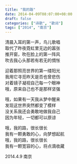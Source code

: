 ```yaml
---
title: "我的路"
date: 2014-04-09T08:07:00+08:00
draft: false
categories: ["诗歌", "歌词"]
tags: ["2014", "南京"]
---
```


清晨入耳的第一声，鸟儿歌唱  
取代了昨夜霓虹里无边的嚣张  
推开窗，吹在脸上的第一阵风  
吹去我心头那若有若无的惆怅  

迎着那照亮世界的第一缕阳光  
我用它寻觅昨天是否也曾悲伤  
对着镜子凝视自己每一个眼神  
哦，原来自己也不是那样坚强  

哦，如果有一天我从梦中醒来  
发现这世界突然都变了模样  
没关系我还会勇敢地做我自己  
因为年轻，一切都可以原谅  

哦，我的路，很长很长  
我有一颗勇敢的心，向梦想起航  
哦，我的路，很长很长  
我有一颗宽容的心，将点滴收藏  

2014.4.9 南京  
